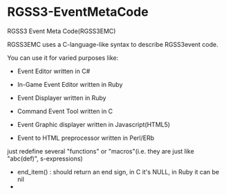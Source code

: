 RGSS3-EventMetaCode
===================

RGSS3 Event Meta Code(RGSS3EMC)

RGSS3EMC uses a C-language-like syntax to describe RGSS3event code.

You can use it for varied purposes like:

 - Event Editor written in C#

 - In-Game Event Editor written in Ruby

 - Event Displayer written in Ruby
 
 - Command Event Tool written in C

 - Event Graphic displayer written in Javascript(HTML5)
 
 - Event to HTML preprocessor written in Perl/ERb




just redefine several "functions" or "macros"(i.e. they are just like "abc(def)", s-expressions)

 - end_item() : should return an end sign, in C it's NULL, in Ruby it can be nil
 - 

